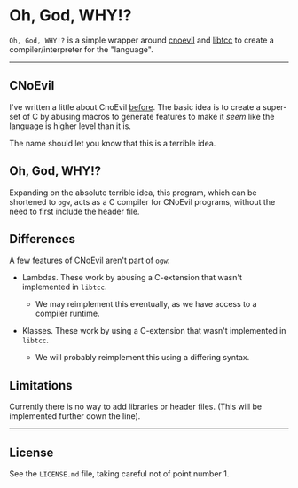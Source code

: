 # Oh, God, WHY!?

`Oh, God, WHY!?` is a simple wrapper around [cnoevil](https://git.sr.ht/~shakna/cnoevil3/) and [libtcc](https://bellard.org/tcc/) to create a compiler/interpreter for the "language".

---

## CNoEvil

I've written a little about CnoEvil [before](https://gist.github.com/shakna-israel/4fd31ee469274aa49f8f9793c3e71163#lets-destroy-c). The basic idea is to create a super-set of C by abusing macros to generate features to make it _seem_ like the language is higher level than it is.

The name should let you know that this is a terrible idea.

## Oh, God, WHY!?

Expanding on the absolute terrible idea, this program, which can be shortened to `ogw`, acts as a C compiler for CNoEvil programs, without the need to first include the header file.

## Differences

A few features of CNoEvil aren't part of `ogw`:

* Lambdas. These work by abusing a C-extension that wasn't implemented in `libtcc`.

	* We may reimplement this eventually, as we have access to a compiler runtime.

* Klasses. These work by using a C-extension that wasn't implemented in `libtcc`.

	* We will probably reimplement this using a differing syntax.

## Limitations

Currently there is no way to add libraries or header files. (This will be implemented further down the line).

---

## License

See the `LICENSE.md` file, taking careful not of point number 1.
